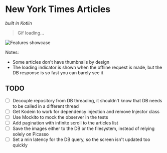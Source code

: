 # New York Times Articles

_built in Kotlin_

> Gif loading...

![Features showcase](https://thumbs.gfycat.com/DimwittedWholeAmphibian-size_restricted.gif)

Notes:
- Some articles don't have thumbnails by design
- The loading indicator is shown when the offline request is made, but the DB response is so fast you can barely see it

## TODO
- [ ] Decouple repository from DB threading, it shouldn't know that DB needs to be called in a different thread
- [ ] Get Kodein to work for dependency injection and remove Injector class
- [ ] Use Mockito to mock the observer in the tests
- [ ] Add pagination with infinite scroll to the articles list
- [ ] Save the images either to the DB or the filesystem, instead of relying solely on Picasso
- [ ] Set a min latency for the DB query, so the screen isn't updated too quickly
